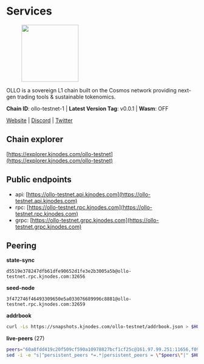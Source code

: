 # Services

<figure><img src="https://raw.githubusercontent.com/kj89/testnet_manuals/main/pingpub/logos/ollo.png" width="150" alt=""><figcaption></figcaption></figure>

OLLO is a sovereign L1 chain built on the Cosmos network providing  next-gen trading tools & sustainable tokenomics.

**Chain ID**: ollo-testnet-1 | **Latest Version Tag**: v0.0.1 | **Wasm**: OFF

[Website](https://www.ollostation.zone) | [Discord](https://discord.com/invite/GxBqZ9mSSm) | [Twitter](https://twitter.com/OLLOStation)




## Chain explorer
[https://explorer.kjnodes.com/ollo-testnet](https://explorer.kjnodes.com/ollo-testnet)

## Public endpoints

* api: [https://ollo-testnet.api.kjnodes.com](https://ollo-testnet.api.kjnodes.com)
* rpc: [https://ollo-testnet.rpc.kjnodes.com](https://ollo-testnet.rpc.kjnodes.com)
* grpc: [https://ollo-testnet.grpc.kjnodes.com](https://ollo-testnet.grpc.kjnodes.com)

## Peering

**state-sync**

```text
d5519e378247dfb61dfe90652d1fe3e2b3005a5b@ollo-testnet.rpc.kjnodes.com:32656
```

**seed-node**

```text
3f472746f46493309650e5a033076689996c8881@ollo-testnet.rpc.kjnodes.com:32659
```

**addrbook**
```bash
curl -Ls https://snapshots.kjnodes.com/ollo-testnet/addrbook.json > $HOME/.ollo/config/addrbook.json
```

**live-peers** (27)
```bash
peers="60a8fdd419c20f509cf590a10978827bcf1cf25c@161.97.99.251:11656,f09d8e2ada2d1d66a9cc8213a1d8ca7c6e5a29a6@65.108.79.57:54656,412da32e046360f7e5168a89f80172ad093b17d9@65.109.37.58:17656,ef8863e006ba8eaea3aa8b780b01b82b401d7bd9@84.46.252.45:56656,2a8f0fada8b8b71b8154cf30ce44aebea1b5fe3d@162.19.238.122:26656,7dc63d58dccf6777206d5cdbc1ec1b9ba5221bd5@65.108.97.58:15656,d5519e378247dfb61dfe90652d1fe3e2b3005a5b@65.109.68.190:32656,0f99f7481a1b49701866ddbdfe71dc3b2fd792d8@109.123.244.56:26626,42beefd08b5f8580177d1506220db3a548090262@65.108.195.29:26116,536c816c0d32ceb601fcf047284f65dc68c0513a@65.21.134.202:26626,032845b1a798108bfc1fd91ebe5bdbbccd4a34d8@135.181.221.186:32656,43da48176665407ebbe40f809a0ec2c84ab0579e@65.109.24.121:26656,dba5e8b41c4e369418f83a449966e4eb7ca05cd4@65.109.23.114:18156,9865c6e15faced6643adc228e3a59744e1b4e277@116.203.29.162:46656,dd577d8f2e997d7e70495640aff124ddb70d1a21@95.217.192.222:26656,3ea40f63890f10272201edf96d2a49e197e52091@65.108.105.48:18156,a553ae4af55d127300dd707a46e715b47a82610a@65.21.131.215:26626,1cc735dffbe3861336f07bf9f1bc29c42e0e4a55@37.187.78.201:32656,ad204b3422acb2e9a364941e540c99203ec22c5c@212.23.222.93:26656,1d576b61c0c56a9b6ef6dabf336fd3cf04c017b1@95.217.223.85:15656,5c2a752c9b1952dbed075c56c600c3a79b58c395@195.3.220.135:27006,517786f9e5e9caf196fed64c2130528e0ef59643@65.109.70.23:18156,d14b740968d24aa5c31ade7dbda2b1204c40f24c@65.109.52.156:46656,80c6ccc9523bd59a0420e76e8355f46fb61bf74f@65.109.93.58:33656,67d27bdbc3c444c557d555164518d8f551a922c5@136.243.103.32:46656,0bee9e500e51465917506b47691a8fb032100da9@94.130.200.168:32656,8c4a28db4a9f4a37725d504d6f87fb5e1aee0266@49.12.216.13:46656"
sed -i -e "s|^persistent_peers *=.*|persistent_peers = \"$peers\"|" $HOME/.ollo/config/config.toml
```
